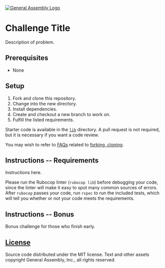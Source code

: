 [![General Assembly Logo](https://camo.githubusercontent.com/1a91b05b8f4d44b5bbfb83abac2b0996d8e26c92/687474703a2f2f692e696d6775722e636f6d2f6b6538555354712e706e67)](https://generalassemb.ly/education/web-development-immersive)

# Challenge Title

Description of problem.

## Prerequisites

-   None

## Setup

1.  Fork and clone this repository.
1.  Change into the new directory.
1.  Install dependencies.
1.  Create and checkout a new branch to work on.
1.  Fulfill the listed requirements.

Starter code is available in the [`lib`](lib) directory.
A pull request is not required,
but it is necessary if you want a code review.

You may wish to refer to [FAQs](https://github.com/ga-wdi-boston/meta/wiki/)
related to [forking,
cloning](https://github.com/ga-wdi-boston/meta/wiki/ForkAndClone).

## Instructions -- Requirements

Instructions here.

Please run the Rubocop linter (`rubocop lib`) before debugging your code,
 since the linter will make it easy to spot many common sources of errors.
After `rubocop` passes your code, run `rspec` to run the included tests,
 which will tell you whether or not your code meets the requirements.

## Instructions -- Bonus

Bonus challenge for those who finish early.

## [License](LICENSE)

Source code distributed under the MIT license. Text and other assets copyright
General Assembly, Inc., all rights reserved.
